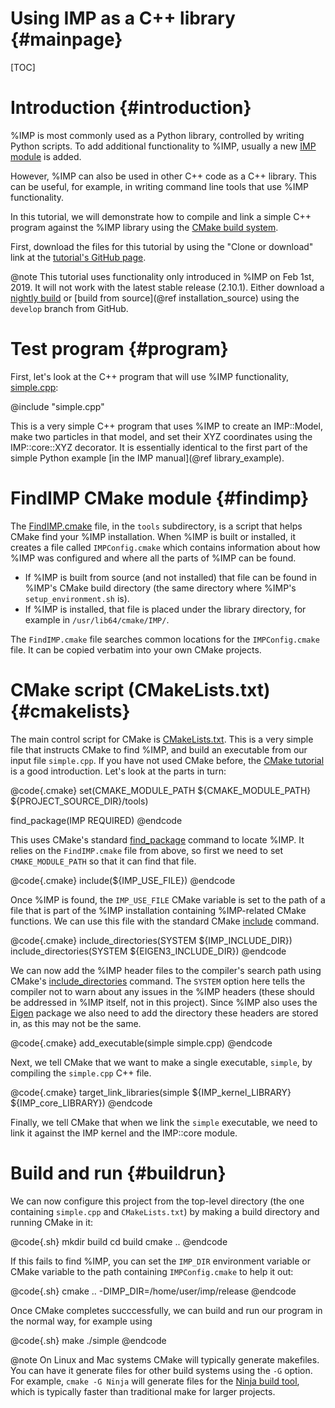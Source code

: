 Using IMP as a C++ library {#mainpage}
==========================

[TOC]

# Introduction {#introduction}

%IMP is most commonly used as a Python library, controlled by writing Python
scripts. To add additional functionality to %IMP, usually a new
[IMP module](https://integrativemodeling.org/tutorials/coding/) is added.

However, %IMP can also be used in other C++ code as a C++ library. This can
be useful, for example, in writing command line tools that use %IMP
functionality.

In this tutorial, we will demonstrate how to compile and link a simple C++
program against the %IMP library using the
[CMake build system](https://cmake.org/).

First, download the files for this tutorial by using the "Clone or download"
link at the [tutorial's GitHub page](https://github.com/salilab/imp_using_cpp_tutorial/tree/develop).

@note This tutorial uses functionality only introduced in %IMP on Feb 1st, 2019.      It will not work with the latest stable release (2.10.1). Either download
      a [nightly build](https://integrativemodeling.org/download.html#develop)
      or [build from source](@ref installation_source) using the `develop`
      branch from GitHub.

# Test program {#program}

First, let's look at the C++ program that will use %IMP functionality,
[simple.cpp](https://github.com/salilab/imp_using_cpp_tutorial/blob/develop/simple.cpp):

@include "simple.cpp"

This is a very simple C++ program that uses %IMP to create an IMP::Model,
make two particles in that model, and set their XYZ coordinates using the
IMP::core::XYZ decorator. It is essentially identical to the first part of
the simple Python example [in the IMP manual](@ref library_example).

# FindIMP CMake module {#findimp}

The [FindIMP.cmake](https://github.com/salilab/imp_using_cpp_tutorial/blob/develop/tools/FindIMP.cmake)
file, in the `tools` subdirectory, is a script that helps CMake find your
%IMP installation. When %IMP is built or installed, it creates a file called
`IMPConfig.cmake` which contains information about how %IMP was configured
and where all the parts of %IMP can be found.

- If %IMP is built from source (and not installed) that file can be found
  in %IMP's CMake build directory (the same directory where %IMP's
  `setup_environment.sh` is).
- If %IMP is installed, that file is placed under the library directory,
  for example in `/usr/lib64/cmake/IMP/`.

The `FindIMP.cmake` file searches common locations for the `IMPConfig.cmake`
file. It can be copied verbatim into your own CMake projects.

# CMake script (CMakeLists.txt) {#cmakelists}

The main control script for CMake is
[CMakeLists.txt](https://github.com/salilab/imp_using_cpp_tutorial/blob/develop/CMakeLists.txt).
This is a very simple file that instructs CMake to find %IMP, and build an
executable from our input file `simple.cpp`. If you have not used CMake
before, the [CMake tutorial](https://cmake.org/cmake-tutorial/) is a good
introduction. Let's look at the parts in turn:

@code{.cmake}
set(CMAKE_MODULE_PATH ${CMAKE_MODULE_PATH} ${PROJECT_SOURCE_DIR}/tools)

find_package(IMP REQUIRED)
@endcode

This uses CMake's standard [find_package](https://cmake.org/cmake/help/v3.13/command/find_package.html)
command to locate %IMP. It relies on the `FindIMP.cmake` file from above, so
first we need to set `CMAKE_MODULE_PATH` so that it can find that file.

@code{.cmake}
include(${IMP_USE_FILE})
@endcode

Once %IMP is found, the `IMP_USE_FILE` CMake variable is set to the path
of a file that is part of the %IMP installation containing %IMP-related
CMake functions. We can use this file with the standard CMake
[include](https://cmake.org/cmake/help/v3.13/command/include.html) command.

@code{.cmake}
include_directories(SYSTEM ${IMP_INCLUDE_DIR})
include_directories(SYSTEM ${EIGEN3_INCLUDE_DIR})
@endcode

We can now add the %IMP header files to the compiler's search path using
CMake's [include_directories](https://cmake.org/cmake/help/v3.13/command/include_directories.html)
command. The `SYSTEM` option here tells the compiler not to warn about any
issues in the %IMP headers (these should be addressed in %IMP itself, not in
this project). Since %IMP also uses the [Eigen](http://eigen.tuxfamily.org/)
package we also need to add the directory these headers are stored in, as this
may not be the same.

@code{.cmake}
add_executable(simple simple.cpp)
@endcode

Next, we tell CMake that we want to make a single executable, `simple`, by
compiling the `simple.cpp` C++ file.

@code{.cmake}
target_link_libraries(simple ${IMP_kernel_LIBRARY} ${IMP_core_LIBRARY})
@endcode

Finally, we tell CMake that when we link the `simple` executable, we need
to link it against the IMP kernel and the IMP::core module.

# Build and run {#buildrun}

We can now configure this project from the top-level directory (the one
containing `simple.cpp` and `CMakeLists.txt`) by making a build directory
and running CMake in it:

@code{.sh}
mkdir build
cd build
cmake ..
@endcode

If this fails to find %IMP, you can set the `IMP_DIR` environment variable
or CMake variable to the path containing `IMPConfig.cmake` to help it out:

@code{.sh}
cmake .. -DIMP_DIR=/home/user/imp/release
@endcode

Once CMake completes succcessfully, we can build and run our program in the
normal way, for example using

@code{.sh}
make
./simple
@endcode

@note On Linux and Mac systems CMake will typically generate makefiles.
      You can have it generate files for other build systems using the `-G`
      option. For example, `cmake -G Ninja` will generate files for the
      [Ninja build tool](https://ninja-build.org/), which is typically faster
      than traditional make for larger projects.
